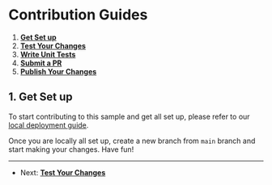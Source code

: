 # Contribution Guides

1. **[Get Set up](<1. get-set-up.md>)**
2. **[Test Your Changes](<2. test-your-changes.md>)**
3. **[Write Unit Tests](<3. write-unit-tests.md>)**
4. **[Submit a PR](<4. submit-a-pr.md>)**
5. **[Publish Your Changes](<5. publish-your-changes.md>)**

## 1. Get Set up

To start contributing to this sample and get all set up, please refer to our [local deployment guide](../deployment-guides/deploy-locally.md).

Once you are locally all set up, create a new branch from `main` branch and start making your changes. Have fun!

---

- Next: **[Test Your Changes](<2. test-your-changes.md>)**
